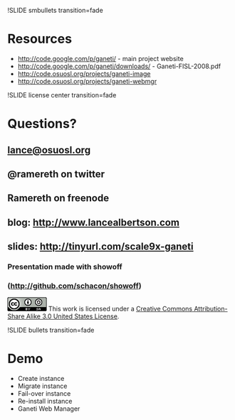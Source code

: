 !SLIDE smbullets transition=fade

# Resources #

* http://code.google.com/p/ganeti/ - main project website
* http://code.google.com/p/ganeti/downloads/ - Ganeti-FISL-2008.pdf
* http://code.osuosl.org/projects/ganeti-image
* http://code.osuosl.org/projects/ganeti-webmgr

!SLIDE license center transition=fade

# Questions? #
## lance@osuosl.org ##
## @ramereth on twitter ##
## Ramereth on freenode ##

## blog: http://www.lancealbertson.com ##
## slides: http://tinyurl.com/scale9x-ganeti ##

### Presentation made with showoff ###
### (http://github.com/schacon/showoff) ###

<a rel="license" href="http://creativecommons.org/licenses/by-sa/3.0/us/">![Creative Commons License](cc.png "Creative Commons License")</a>
This work is licensed under a <a rel="license" href="http://creativecommons.org/licenses/by-sa/3.0/us/">Creative Commons Attribution-Share Alike 3.0 United States License</a>.

!SLIDE bullets transition=fade

# Demo #

* Create instance
* Migrate instance
* Fail-over instance
* Re-install instance
* Ganeti Web Manager
